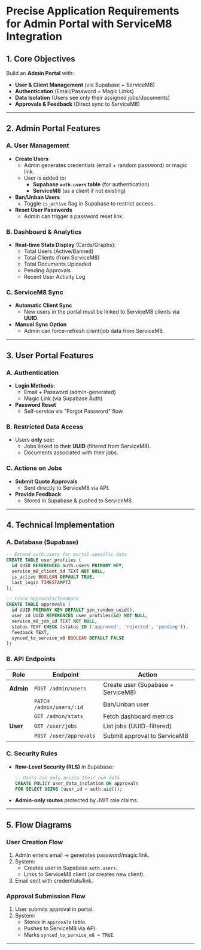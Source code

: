 # **Precise Application Requirements for Admin Portal with ServiceM8 Integration**  

## **1. Core Objectives**  
Build an **Admin Portal** with:  
- **User & Client Management** (via Supabase + ServiceM8)  
- **Authentication** (Email/Password + Magic Links)  
- **Data Isolation** (Users see only their assigned jobs/documents)  
- **Approvals & Feedback** (Direct sync to ServiceM8)  

---

## **2. Admin Portal Features**  

### **A. User Management**  
- **Create Users**  
  - Admin generates credentials (email + random password) or magic link.  
  - User is added to:  
    - **Supabase `auth.users` table** (for authentication)  
    - **ServiceM8** (as a client if not existing)  
- **Ban/Unban Users**  
  - Toggle `is_active` flag in Supabase to restrict access.  
- **Reset User Passwords**  
  - Admin can trigger a password reset link.  

### **B. Dashboard & Analytics**  
- **Real-time Stats Display** (Cards/Graphs):  
  - Total Users (Active/Banned)  
  - Total Clients (from ServiceM8)  
  - Total Documents Uploaded  
  - Pending Approvals  
  - Recent User Activity Log  

### **C. ServiceM8 Sync**  
- **Automatic Client Sync**  
  - New users in the portal must be linked to ServiceM8 clients via **UUID**.  
- **Manual Sync Option**  
  - Admin can force-refresh client/job data from ServiceM8.  

---

## **3. User Portal Features**  

### **A. Authentication**  
- **Login Methods:**  
  - Email + Password (admin-generated)  
  - Magic Link (via Supabase Auth)  
- **Password Reset**  
  - Self-service via "Forgot Password" flow.  

### **B. Restricted Data Access**  
- Users **only** see:  
  - Jobs linked to their **UUID** (filtered from ServiceM8).  
  - Documents associated with their jobs.  

### **C. Actions on Jobs**  
- **Submit Quote Approvals**  
  - Sent directly to ServiceM8 via API.  
- **Provide Feedback**  
  - Stored in Supabase & pushed to ServiceM8.  

---

## **4. Technical Implementation**  

### **A. Database (Supabase)**  
```sql  
-- Extend auth.users for portal-specific data  
CREATE TABLE user_profiles (  
  id UUID REFERENCES auth.users PRIMARY KEY,  
  service_m8_client_id TEXT NOT NULL,  
  is_active BOOLEAN DEFAULT TRUE,  
  last_login TIMESTAMPTZ  
);  

-- Track approvals/feedback  
CREATE TABLE approvals (  
  id UUID PRIMARY KEY DEFAULT gen_random_uuid(),  
  user_id UUID REFERENCES user_profiles(id) NOT NULL,  
  service_m8_job_id TEXT NOT NULL,  
  status TEXT CHECK (status IN ('approved', 'rejected', 'pending')),  
  feedback TEXT,  
  synced_to_service_m8 BOOLEAN DEFAULT FALSE  
);  
```  

### **B. API Endpoints**  
| Role       | Endpoint                     | Action                          |  
|------------|------------------------------|---------------------------------|  
| **Admin**  | `POST /admin/users`          | Create user (Supabase + ServiceM8) |  
|            | `PATCH /admin/users/:id`     | Ban/Unban user                  |  
|            | `GET /admin/stats`           | Fetch dashboard metrics         |  
| **User**   | `GET /user/jobs`             | List jobs (UUID-filtered)       |  
|            | `POST /user/approvals`       | Submit approval to ServiceM8    |  

### **C. Security Rules**  
- **Row-Level Security (RLS)** in Supabase:  
  ```sql  
  -- Users can only access their own data  
  CREATE POLICY user_data_isolation ON approvals  
  FOR SELECT USING (user_id = auth.uid());  
  ```  
- **Admin-only routes** protected by JWT role claims.  

---

## **5. Flow Diagrams**  

### **User Creation Flow**  
1. Admin enters email → generates password/magic link.  
2. System:  
   - Creates user in Supabase `auth.users`.  
   - Links to ServiceM8 client (or creates new client).  
3. Email sent with credentials/link.  

### **Approval Submission Flow**  
1. User submits approval in portal.  
2. System:  
   - Stores in `approvals` table.  
   - Pushes to ServiceM8 via API.  
   - Marks `synced_to_service_m8 = TRUE`.  

---